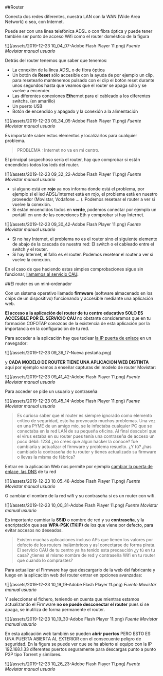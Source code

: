 ##Router

Conecta dos redes diferentes, nuestra LAN con la WAN (Wide Area Network) o sea, con Internet. 

Puede ser con una línea telefónica ADSL o con fibra óptica y puede tener también ser punto de acceso Wifi como el router doméstico de la figura

![](/assets/2019-12-23 10_04_07-Adobe Flash Player 11.png)
*Fuente Movistar manual usuario*

Detrás del router tenemos que saber que tenemos:
* La conexión de la línea ADSL o de fibra óptica
* Un botón de **Reset** sólo accesible con la ayuda de por ejemplo un clip, para resetearlo mantenemos pulsado con el clip el botón reset durante unos segundos hasta que veamos que el router se apaga sólo y se vuelve a encender.
* Las diferentes conexiones **Eth**ernet para el cableado a los diferentes switchs. (en amarillo)
* Un puerto USB
* Botón de encendido y apagado y la conexión a la alimentación

![](/assets/2019-12-23 09_34_05-Adobe Flash Player 11.png)
*Fuente Movistar manual usuario*

Es importante saber estos elementos y localizarlos para cualquier problema.

>PROBLEMA : Internet no va en mi centro.

El principal sospechoso sería el router, hay que comprobar si están encendidos todos los leds del router.

![](/assets/2019-12-23 09_32_22-Adobe Flash Player 11.png)
*Fuente Movistar manual usuario*

 * si alguno está en **rojo** ya nos informa donde está el problema, por ejemplo si el led ADSL/Internet  está en rojo, el problema está en nuestro proveedor (Movistar, Vodafone ... ). Podemos resetear el router a ver si vuelve la conexión.
 * Si están encendidos todos en **verde**, podemos conectar por ejemplo un portátil en uno de las conexiones Eth y comprobar si hay Internet.
 
 ![](/assets/2019-12-23 09_30_42-Adobe Flash Player 11.png)
 *Fuente Movistar manual usuario*
 
   * Si no hay Internet, el problema no es el router sino el siguiente elemento de abajo de la cascada de nuestra red: El switch o el cableado entre el switch y el router.
   * Si hay Internet, el fallo es el router. Podemos resetear el router a ver si vuelve la conexión.
   
   En el caso de que haciendo estas simples comprobaciones sigue sin funcionar, [llamamos al servicio CAU](/problemas-que-hago.md).
   
##El router es un mini-ordenador

Con un sistema operativo llamado **firmware** (software almacenado en los chips de un dispositivo) funcionando y accesible mediante una aplicación web. 

**El acceso a la aplicación del router de tu centro educativo SOLO ES ACCESIBLE POR EL SERVICIO CAU** no obstante consideramos que en tu formación COFOTAP conozcas de la existencia de esta aplicación por la importancia en la configuración de tu red.

Para acceder a la aplicación hay que teclear [la IP puerta de enlace](/redes/ips.md) en un navegador:

![](/assets/2019-12-23 09_36_17-Nueva pestaña.png)

y **CADA MODELO DE ROUTER TIENE UNA APLICACION WEB DISTINTA** aquí por ejemplo vamos a enseñar capturas del modelo de router Movistar:

![](/assets/2019-12-23 09_41_42-Adobe Flash Player 11.png)
*Fuente Movistar manual usuario*

Para acceder se pide un usuario y contraseña

![](/assets/2019-12-23 09_45_14-Adobe Flash Player 11.png)
*Fuente Movistar manual usuario*

>Es curioso saber que el router es siempre ignorado como elemento crítico de seguridad, esto ha provocado muchos problemas. Una vez en una PYME de un amigo mio, se le infectaba cualquier PC que se conectaba en la red LAN de su pequeña oficina. Al final descubrí que el virus estaba en su router pues tenía una contraseña de acceso un poco débil: 1234 ¿no crees que algún hacker la conoce? fue cambiarla y actualizar el firmware y problema resuelto. ¿Y tú? ¿has cambiado la contraseña de tu router y tienes actualizado su firmware o llevas la misma de fábrica?

Entrar en la aplicación Web nos permite por ejemplo [cambiar la puerta de enlace, las DNS](/redes/ips.md) de tu red

![](/assets/2019-12-23 10_05_48-Adobe Flash Player 11.png)
*Fuente Movistar manual usuario*

O cambiar el nombre de la red wifi y su contraseña si es un router con wifi.

![](/assets/2019-12-23 10_00_31-Adobe Flash Player 11.png)
*Fuente Movistar manual usuario*

Es importante cambiar la **SSID** o nombre de red y su **contraseña**, y la encriptación que sea **WPA-PSK (TKIP)** de los que viene por defecto, para evitar accesos no deseados. 

>Existen muchas aplicaciones incluso APs que tienen los valores por defecto de los routers inalámbricos y así conectarse de forma pirata. El servicio CAU de tu centro ya ha tenido esta precaución ¿y tú en tu casa? ¿tienes el mismo nombre de red y contraseña Wifi en tu router que cuando lo comprastes?

Para actualizar el Firmware hay que descargarlo de la web del fabricante y luego en la aplicación web del router entrar en opciones avanzadas:

![](/assets/2019-12-23 10_19_19-Adobe Flash Player 11.png)
*Fuente Movistar manual usuario*

Y seleccionar el fichero, teniendo en cuenta que mientras estamos actualizando el Firmware **no se puede desconectar el router** pues si se apaga, se inutiliza de forma permanente el router.

![](/assets/2019-12-23 10_19_30-Adobe Flash Player 11.png)
*Fuente Movistar manual usuario*

En esta aplicación web también se pueden **abrir puertos** PERO ESTO ES UNA PUERTA ABIERTA AL EXTERIOR con el consecuente peligro de seguridad. En la figura se puede ver que se ha abierto al equipo con la IP 192.168.1.33 diferentes puertos seguramente para descargas punto a punto P2P tipo Torrent y similares.

![](/assets/2019-12-23 10_26_23-Adobe Flash Player 11.png)
*Fuente Movistar manual usuario*


















   
   
   
   

